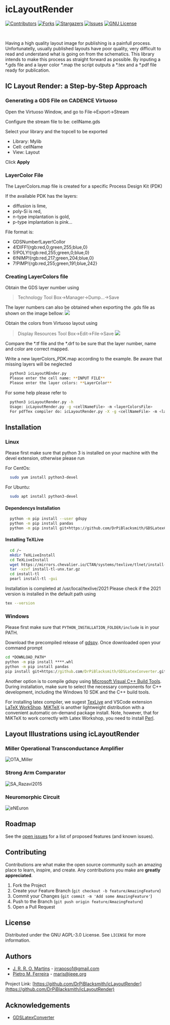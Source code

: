 # icLayoutRender
<!--
*** Thanks for checking out this README. If you have a suggestion
*** that would make this better, please fork the repo and create a pull request
*** or simply open an issue with the tag "enhancement".
*** Thanks again!  :D
***
***
-->

<!-- PROJECT SHIELDS -->
<!--
*** I'm using markdown "reference style" links for readability.
*** Reference links are enclosed in brackets [ ] instead of parentheses ( ).
*** See the bottom of this document for the declaration of the reference variables
*** for contributors-url, forks-url, etc. This is an optional, concise syntax you may use.
*** https://www.markdownguide.org/basic-syntax/#reference-style-links
-->
[![Contributors][contributors-shield]][contributors-url]
[![Forks][forks-shield]][forks-url]
[![Stargazers][stars-shield]][stars-url]
[![Issues][issues-shield]][issues-url]
[![GNU License][license-shield]][license-url]



<!-- PROJECT LOGO -->
<br />

Having a high quality layout image for publishing is a painfull process. Unfortunatelly, usually published layouts have poor quality, very difficult to read and understand what is going on from the schematics. This library intends to make this process as straight forward as possible. By inputing a *.gds file and a layer color *.map the script outputs a *.tex and a *.pdf file ready for publication.



## IC Layout Render: a Step-by-Step Approach

### Generating a GDS File on CADENCE Virtuoso 

Open the Virtuoso Window, and go to File->Export->Stream

Configure the stream file to be: cellName.gds

Select your library and the topcell to be exported
  - Library: Mylib
  - Cell: cellName
  - View: Layout

Click **Apply**

### LayerColor File

The LayerColors.map file is created for a specific Process Design Kit (PDK)

If the available PDK has the layers:
- diffusion is lime,
- poly-Si is red, 
- n-type implantation is gold, 
- p-type implantation is pink...

File format is:

- GDSNumber!Layer!Collor
- 4!DIFF!{rgb:red,0;green,255;blue,0}
- 5!POLY!{rgb:red,255;green,0;blue,0}
- 6!NIMP!{rgb:red,217;green,204;blue,0}
- 7!PIMP!{rgb:red,255;green,191;blue,242}

### Creating LayerColors file

Obtain the GDS layer number using 
  > Technology Tool Box->Manager->Dump…->Save

The layer numbers can also be obtained when exporting the .gds file as shown on the image bellow:
![](/Images/LayerNumbers.png)


Obtain the colors from Virtuoso layout using
  > Display Resources Tool Box->Edit->File->Save
![](/Images/LayerColors.png)

Compare the *.tf file and the *.drf to be sure that the layer number, name and color are correct mapped.

Write a new layerColors_PDK.map according to the example. Be aware that missing layers will be neglected

```bash
  python3 icLayoutREnder.py
  Please enter the cell name: **INPUT FILE** 
  Please enter the layer colors: **LayerColor** 
```
For some help please refer to
```bash
  python3 icLayoutRender.py -h
  Usage: icLayoutRender.py -g <cellNameFile> -m <layerColorsFile>
  For pdfTex compiler do: icLayoutRender.py -X -g <cellNameFile> -m <layerColorsFile>
```
   
## Installation

### Linux
Please first make sure that python 3 is installed on your machine with the devel extension, otherwise please run

For CentOs:
```bash
  sudo yum install python3-devel
```
For Ubuntu:
```bash
  sudo apt install python3-devel
```
#### Dependencys Installation

```bash
  python -m pip install --user gdspy
  python -m pip install pandas
  python -m pip install git+https://github.com/DrPiBlacksmith/GDSLatexConverter.git
```
#### Installing TeXLive

```bash
  cd /~
  mkdir TeXLiveInstall
  cd TeXLiveInstall
  wget https://mirrors.chevalier.io/CTAN/systems/texlive/tlnet/install-tl-unx.tar.gz
  tar -xzvf install-tl-unx.tar.gz
  cd install-tl
  pearl install-tl -gui
```

Installation is completed at /usr/local/texlive/2021
Please check if the 2021 version is installed in the default path using

```bash
tex --version
```

### Windows

Please first make sure that ```PYTHON_INSTALLATION_FOLDER/include``` is in your PATH. 

Download the precompiled release of [gdspy](https://github.com/heitzmann/gdspy/releases). Once downloaded open your command prompt
```cmd 
cd *DOWNLOAD_PATH*
python -m pip install ****.whl
python -m pip install pandas
pip install git+https://github.com/DrPiBlacksmith/GDSLatexConverter.git
```
Another option is to compile gdspy using  [Microsoft Visual C++ Build Tools](https://visualstudio.microsoft.com/visual-cpp-build-tools/). During installation, make sure to select the necessary components for C++ development, including the Windows 10 SDK and the C++ build tools.

For installing latex compiler, we sugest [TexLive](https://www.tug.org/texlive/windows.html) and VSCode extension [LaTeX WorkShop](https://github.com/James-Yu/LaTeX-Workshop/wiki/Install). [MiKTeX](https://miktex.org/download) is another lightweight distribution with a convenient automatic on-demand package install. Note, however, that for MiKTeX to work correctly with Latex Workshop, you need to install [Perl](https://strawberryperl.com/).


## Layout Illustrations using icLayoutRender

### Miller Operational Transconductance Amplifier
![OTA_Miller](Examples/OTA_Miller.svg)

### Strong Arm Comparator
![SA_Razavi2015](Examples/SA_Razavi2015.svg)

### Neuromorphic Circuit
![eNEuron](Examples/eNeuron.svg)

<!-- ROADMAP -->
## Roadmap

See the [open issues](https://github.com/DrPiBlacksmith/icLayoutRender/issues) for a list of proposed features (and known issues).



<!-- CONTRIBUTING -->
## Contributing

Contributions are what make the open source community such an amazing place to learn, inspire, and create. Any contributions you make are **greatly appreciated**.

1. Fork the Project
2. Create your Feature Branch (`git checkout -b feature/AmazingFeature`)
3. Commit your Changes (`git commit -m 'Add some AmazingFeature'`)
4. Push to the Branch (`git push origin feature/AmazingFeature`)
5. Open a Pull Request


<!-- LICENSE -->
## License

Distributed under the GNU AGPL-3.0 License. See `LICENSE` for more information.



<!-- CONTACT -->
## Authors

- [J. R. R. O. Martins](https://www.github.com/Rapos0) - jrraposo1@gmail.com
- [Pietro M. Ferreira](https://www.github.com/DrPiBlacksmith) - maris@ieee.org


Project Link: [https://github.com/DrPiBlacksmith/icLayoutRender](https://github.com/DrPiBlacksmith/icLayoutRender)


<!-- ACKNOWLEDGEMENTS -->
## Acknowledgements
* [GDSLatexConverter](https://github.com/Aypac/GDSLatexConverter)


  
[contributors-shield]: https://img.shields.io/github/contributors/DrPiBlacksmith/icLayoutRender.svg?style=for-the-badge
[contributors-url]: https://github.com/DrPiBlacksmith/icLayoutRender/graphs/contributors
[forks-shield]: https://img.shields.io/github/forks/DrPiBlacksmith/icLayoutRender.svg?style=for-the-badge
[forks-url]: https://github.com/DrPiBlacksmith/icLayoutRender/network/members
[stars-shield]: https://img.shields.io/github/stars/DrPiBlacksmith/icLayoutRender.svg?style=for-the-badge
[stars-url]: https://github.com/DrPiBlacksmith/icLayoutRender/stargazers
[issues-shield]: https://img.shields.io/github/issues/DrPiBlacksmith/icLayoutRender.svg?style=for-the-badge
[issues-url]: https://github.com/DrPiBlacksmith/icLayoutRender/issues
[license-shield]: https://img.shields.io/github/license/DrPiBlacksmith/icLayoutRender.svg?style=for-the-badge
[license-url]: https://choosealicense.com/licenses/agpl-3.0
[linkedin-shield]: https://img.shields.io/badge/-LinkedIn-black.svg?style=for-the-badge&logo=linkedin&colorB=555
[linkedin-url]: https://linkedin.com/in/othneildrew